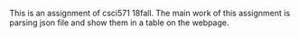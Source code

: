This is an assignment of csci571 18fall.
The main work of this assignment is parsing json file and show them in a table on the webpage.
